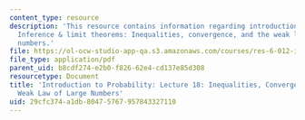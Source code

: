 ```yaml
---
content_type: resource
description: 'This resource contains information regarding introduction to probability:
  Inference & limit theorems: Inequalities, convergence, and the weak law of large
  numbers.'
file: https://ol-ocw-studio-app-qa.s3.amazonaws.com/courses/res-6-012-introduction-to-probability-spring-2018/29cfc374a1db80475767957843327110_MITRES_6_012S18_L18AS.pdf
file_type: application/pdf
parent_uid: b8cdf274-e2b0-f826-62e4-cd137e85d308
resourcetype: Document
title: 'Introduction to Probability: Lecture 18: Inequalities, Convergence, and the
  Weak Law of Large Numbers'
uid: 29cfc374-a1db-8047-5767-957843327110
---
```

